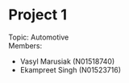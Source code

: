 # Project 1

Topic: Automotive</br>
Members:
- Vasyl Marusiak (N01518740)
- Ekampreet Singh (N01523716)